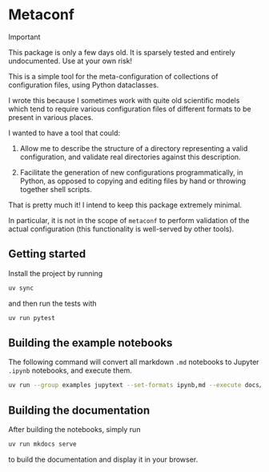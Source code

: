 # Metaconf

> [!IMPORTANT]
> This package is only a few days old. It is sparsely tested and entirely undocumented. Use at your own risk!

This is a simple tool for the meta-configuration of collections of configuration files, using Python dataclasses.

I wrote this because I sometimes work with quite old scientific models which tend to require various configuration files of different formats to be present in various places.

I wanted to have a tool that could:

1. Allow me to describe the structure of a directory representing a valid configuration, and validate real directories against this description.

2. Facilitate the generation of new configurations programmatically, in Python, as opposed to copying and editing files by hand or throwing together shell scripts.

That is pretty much it! I intend to keep this package extremely minimal.

In particular, it is not in the scope of `metaconf` to perform validation of the actual configuration (this functionality is well-served by other tools).

## Getting started

Install the project by running

```sh
uv sync
```

and then run the tests with

```sh
uv run pytest
```


## Building the example notebooks

The following command will convert all markdown `.md` notebooks to Jupyter `.ipynb` notebooks, and execute them.

```sh
uv run --group examples jupytext --set-formats ipynb,md --execute docs/examples/*/*.md
```

## Building the documentation

After building the notebooks, simply run

```sh
uv run mkdocs serve
```

to build the documentation and display it in your browser.
